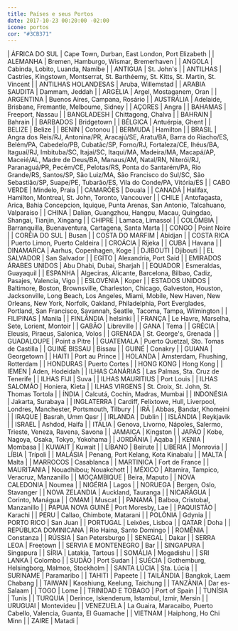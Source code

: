 ```yaml
---
title: Países e seus Portos
date: 2017-10-23 00:20:00 -02:00
icone: portos
cor: "#3CB371"
---
```


| ÁFRICA DO SUL | Cape Town, Durban, East London, Port Elizabeth |
| ALEMANHA | Bremen, Hamburgo, Wismar, Bremerhaven |
| ANGOLA | Cabinda, Lobito, Luanda, Namibe |
| ANTIGUA | St. John's |
| ANTILHAS | Castries, Kingstown, Montserrat, St. Barthéemy, St. Kitts, St. Martin, St. Vincent |
| ANTILHAS HOLANDESAS | Aruba, Willemstad |
| ARABIA SAUDITA | Dammam, Jeddah |
| ARGÉLIA | Argel, Mostaganem, Oran |
| ARGENTINA | Buenos Aires, Campana, Rosário |
| AUSTRÁLIA | Adelaide, Brisbane, Fremantle, Melboume, Sidney |
| AÇORES | Angra |
| BAHAMAS | Freeport, Nassau |
| BANGLADESH | Chittagong, Chalva |
| BAHRAIN | Bahrain |
| BARBADOS | Bridgetown |
| BÉLGICA |  Antuérpia, Ghent |
| BELIZE | Belize |
| BENIN | Cotonou |
| BERMUDA | Hamilton |
| BRASIL | Angra dos Reis/RJ, Antonina/PR, Aracajú/SE, Aratu/BA, Barra do Riacho/ES, Belém/PA, Cabedelo/PB, Cubatãc/SP, Forno/RJ, Fortaleza/CE, Ihéus/BA, Itaguaí/RJ, Imbituba/SC, Itajaí/SC, Itaqui/MA, Madeira/MA, Macapá/AP, Maceié/AL, Madre de Deus/BA, Manaus/AM, Natal/RN, Niterói/RJ, Paranaguá/PR, Pecém/CE, Pelotas/RS, Ponta do Santarém/PA, Rio Grande/RS, Santos/SP, São Luiz/MA, São Francisco do Sul/SC, São Sebastião/SP, Suape/PE, Tubarão/ES, Vila do Conde/PA, Vitória/ES |
| CABO VERDE | Mindelo, Praia |
| CAMARÕES | Douala |
| CANADÁ | Halifax, Hamilton, Montreal, St. John, Toronto, Vancouver |
| CHILE | Antofagasta, Arica, Bahia Concepcion, Iquique, Punta Arenas, San Antonio, Talcahuano, Valparaiso |
| CHINA | Dalian, Guangzhou, Hangpu, Macau, Quingdao, Shangai, Tianjin, Xingang |
| CHIPRE | Lamaca, Limassol |
| COLÔMBIA | Barranquilla, Buenaventura, Cartagena, Santa Marta |
| CONGO | Point Noire |
| CORÊIA DO SUL | Busan |
| COSTA DO MARFIM | Abidjan |
| COSTA RICA | Puerto Limon, Puerto Caldeira |
| CROÁCIA | Rijeka |
| CUBA | Havana |
| DINAMARCA | Aarhus, Copenhagen, Koge |
| DJIBOUTI | Djibouti |
| EL SALVADOR | San Salvador |
| EGITO | Alexandria, Port Said |
| EMIRADOS ÁRABES UNIDOS | Abu Dhabi, Dubai, Sharjah |
| EQUADOR | Esmeraldas, Guayaquil |
| ESPANHA | Algeciras, Alicante, Barcelona, Bilbao, Cadiz, Pasajes, Valencia, Vigo |
| ESLOVÉNIA | Koper |
| ESTADOS UNIDOS | Baltimore, Boston, Brownsville, Charleston, Chicago, Galveston, Houston, Jacksonville, Long Beach, Los Angeles, Miami, Mobile, New Haven, New Orleans, New York, Norfolk, Oakland, Philadelphia, Port Everglades, Portland, San Francisco, Savannah, Seatlle, Tacoma, Tampa, Wilmington |
| FILIPINAS | Manila |
| FINLÂNDIA | helsinki |
| FRANÇA | Le Havre, Marselha, Sete, Lorient, Montoir |
| GABÃO | Libreville |
| GANA | Tema |
| GRÉCIA | Eleusis, Piraeus, Salonica, Volos |
| GRENADA | St. George's, Grenada |
| GUADALOUPE | Point a Pitre |
| GUATEMALA | Puerto Quetzal, Sto. Tomas de Castilla |
| GUINÉ BISSAU | Bissau |
| GUINÉ | Conakry |
| GUIANA | Georgetown |
| HAITI | Port au Prince |
| HOLANDA | Amsterdam, Fhushing, Rotterdam |
| HONDURAS | Puerto Cortes |
| HONG KONG | Hong Kong |
| IEMEN | Aden, Hodeidah |
| ILHAS CANÁRIAS | Las Palmas, Sta. Cruz de Tenerife |
| ILHAS FIJI | Suva |
| ILHAS MAURITIUS | Port Louis |
| ILHAS SALOMÃO | Honiera, Kieta |
| ILHAS VIRGENS | St. Croix, St. John, St. Thomas Tortola |
| ÍNDIA | Calcutá, Cochin, Madras, Mumbai |
| INDONÉSIA | Jakarta, Surabaya |
| INGLATERRA | Cardiff, Felixtowe, Hull, Liverpool, Londres, Manchester, Portsmouth, Tilbury |
| IRÃ | Abbas, Bandar, Khomeini |
| IRAQUE | Basrah, Umm Qasr |
| IRLANDA | Dublin |
| ISLÂNDIA | Reykjavik |
| ISRAEL | Ashdod, Haifa |
| ITÁLIA | Genova, Livorno, Nápoles, Salermo, Trieste, Veneza, Ravena, Savona |
| JAMAICA | Kingston |
| JAPÃO | Kobe, Nagoya, Osaka, Tokyo, Yokohama |
| JORDÂNIA | Aqaba |
| KENIA | Mombasa |
| KUWAIT | Kuwait |
| LÍBANO | Beirute |
| LIBÉRIA | Monrovia |
| LÍBIA | Trípoli |
| MALÁSIA | Penang, Port Kelang, Kota Kinabalu |
| MALTA | Malta |
| MARROCOS | Casablanca |
| MARTINICA | Fort de France |
| MAURITANIA | Nouadhibou; Nouakchott |
| MÉXICO | Altamira, Tampico, Veracruz, Manzanillo |
| MOÇAMBIQUE | Beira, Maputo |
| NOVA CALEDONIA | Noumea |
| NIGÉRIA | Lagos |
| NORUEGA | Bergen, Oslo, Stavanger |
| NOVA ZELANDIA | Auckland, Tauranga |
| NICARÁGUA | Corinto, Manágua |
| OMAM | Muscat |
| PANAMÁ | Balboa, Cristobal, Manzanillo |
| PAPUA NOVA GUINÉ | Port Moresby, Lae |
| PAQUISTÃO | Karachi |
| PERU | Callao, Chimbote, Matarani |
| POLÔNIA | Gdynia |
| PORTO RICO | San Juan |
| PORTUGAL | Leixões, Lisboa |
| QATAR | Doha |
| REPÚBLICA DOMINICANA | Rio Haina, Santo Domingo |
| ROMÊNIA | Constanza |
| RÚSSIA | San Petersburgo |
| SENEGAL | Dakar |
| SERRA LEOA | Freetown |
| SERVIA E MONTENEGRO | Bar |
| SINGAPURA | Singapura |
| SÍRIA | Latakia, Tartous |
| SOMÁLIA | Mogadishu |
| SRI LANKA | Colombo |
| SUDÃO | Port Sudan |
| SUÉCIA | Gothemburg, Helsingborg, Malmoe, Stockholm |
| SANTA LÚCIA |  Sta. Lúcia |
| SURINAME | Paramaribo |
| TAHITI |  Papeete |
| TAILÂNDIA | Bangkok, Laem Chabang |
| TAIWAN | Kaoshiung, Keelung, Taichung |
| TANZÀNIA |  Dar es-Salaam |
| TOGO | Lome |
| TRINIDAD E TOBAGO | Port of Spain |
| TUNÍSIA | Tunis |
| TURQUIA | Derince, Iskenderum, Istambul, Izmir, Mersin |
| URUGUAI | Montevideu |
| VENEZUELA | La Guaira, Maracaibo, Puerto Cabello, Valencia, Guanta, El Guamache |
| VIETNAM | Haiphong, Ho Chi Minn |
| ZAIRE | Matadi |
